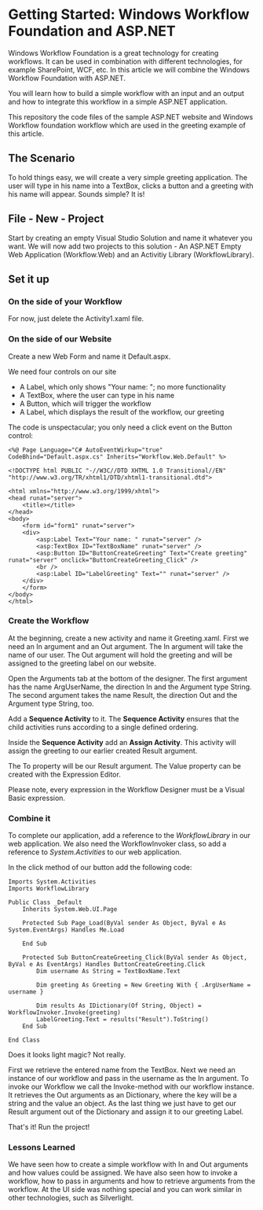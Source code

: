 Getting Started: Windows Workflow Foundation and ASP.NET
==========
Windows Workflow Foundation is a great technology for creating workflows. It can be used in combination with different technologies, for example SharePoint, WCF, etc. In this article we will combine the Windows Workflow Foundation with ASP.NET.

You will learn how to build a simple workflow with an input and an output and how to integrate this workflow in a simple ASP.NET application.

This repository the code files of the sample ASP.NET website and Windows Workflow foundation workflow which are used in the greeting example of this article.

The Scenario
---
To hold things easy, we will create a very simple greeting application. The user will type in his name into a TextBox, clicks a button and a greeting with his name will appear. Sounds simple? It is!

File - New - Project
---
Start by creating an empty Visual Studio Solution and name it whatever you want. We will now add two projects to this solution - An ASP.NET Empty Web Application (Workflow.Web) and an Activitiy Library (WorkflowLibrary).

Set it up
---
### On the side of your Workflow
For now, just delete the Activity1.xaml file.

### On the side of our Website
Create a new Web Form and name it Default.aspx.

We need four controls on our site

* A Label, which only shows "Your name: "; no more functionality
* A TextBox, where the user can type in his name
* A Button, which will trigger the workflow
* A Label, which displays the result of the workflow, our greeting

The code is unspectacular; you only need a click event on the Button control:

    <%@ Page Language="C# AutoEventWirkup="true" CodeBhind="Default.aspx.cs" Inherits="Workflow.Web.Default" %> 
 
    <!DOCTYPE html PUBLIC "-//W3C//DTD XHTML 1.0 Transitional//EN" "http://www.w3.org/TR/xhtml1/DTD/xhtml1-transitional.dtd"> 
 
    <html xmlns="http://www.w3.org/1999/xhtml"> 
    <head runat="server"> 
        <title></title> 
    </head> 
    <body> 
        <form id="form1" runat="server"> 
        <div> 
            <asp:Label Text="Your name: " runat="server" /> 
            <asp:TextBox ID="TextBoxName" runat="server" /> 
            <asp:Button ID="ButtonCreateGreeting" Text="Create greeting" runat="server" onclick="ButtonCreateGreeting_Click" /> 
            <br /> 
            <asp:Label ID="LabelGreeting" Text="" runat="server" /> 
        </div> 
        </form> 
    </body> 
    </html>

### Create the Workflow
At the beginning, create a new activity and name it Greeting.xaml. First we need an In argument and an Out argument. The In argument will take the name of our user. The Out argument will hold the greeting and will be assigned to the greeting label on our website.

Open the Arguments tab at the bottom of the designer. The first argument has the name ArgUserName, the direction In and the Argument type String. The second argument takes the name Result, the direction Out and the Argument type String, too.

Add a **Sequence Activity** to it. The **Sequence Activity** ensures that the child activities runs according to a single defined ordering.

Inside the **Sequence Activity** add an **Assign Activity**. This activity will assign the greeting to our earlier created Result argument.

The To property will be our Result argument. The Value property can be created with the Expression Editor.

Please note, every expression in the Workflow Designer must be a Visual Basic expression.

### Combine it
To complete our application, add a reference to the *WorkflowLibrary* in our web application. We also need the WorkflowInvoker class, so add a reference to *System.Activities* to our web application.

In the click method of our button add the following code:

    Imports System.Activities 
    Imports WorkflowLibrary 
 
    Public Class _Default 
        Inherits System.Web.UI.Page 
 
        Protected Sub Page_Load(ByVal sender As Object, ByVal e As System.EventArgs) Handles Me.Load 
 
        End Sub 
 
        Protected Sub ButtonCreateGreeting_Click(ByVal sender As Object, ByVal e As EventArgs) Handles ButtonCreateGreeting.Click 
            Dim username As String = TextBoxName.Text 
 
            Dim greeting As Greeting = New Greeting With { .ArgUserName = username } 
 
            Dim results As IDictionary(Of String, Object) = WorkflowInvoker.Invoke(greeting) 
            LabelGreeting.Text = results("Result").ToString() 
        End Sub 
 
    End Class

Does it looks light magic? Not really.

First we retrieve the entered name from the TextBox. Next we need an instance of our workflow and pass in the username as the In argument. To invoke our Workflow we call the Invoke-method with our workflow instance. It retrieves the Out arguments as an Dictionary, where the key will be a string and the value an object. As the last thing we just have to get our Result argument out of the Dictionary and assign it to our greeting Label.

That's it! Run the project!

### Lessons Learned
We have seen how to create a simple workflow with In and Out arguments and how values could be assigned. We have also seen how to invoke a workflow, how to pass in arguments and how to retrieve arguments from the workflow. At the UI side was nothing special and you can work similar in other technologies, such as Silverlight.

